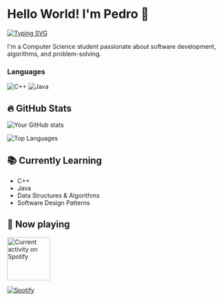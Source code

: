 # Hello World! I'm Pedro 👋

[![Typing SVG](https://readme-typing-svg.herokuapp.com?font=Fira+Code&pause=1000&width=435&lines=Computer+Science+Student;C+++%26+Java+Developer;Future+Software+Engineer)](https://git.io/typing-svg)

I'm a Computer Science student passionate about software development, algorithms, and problem-solving. 

### Languages
![C++](https://img.shields.io/badge/C++-00599C?style=for-the-badge&logo=c%2B%2B&logoColor=white)
![Java](https://img.shields.io/badge/Java-ED8B00?style=for-the-badge&logo=openjdk&logoColor=white)


## 🔥 GitHub Stats
![Your GitHub stats](https://github-readme-stats.vercel.app/api?username=pedrodelesporte&show_icons=true&theme=radical&hide_border=true)

![Top Languages](https://github-readme-stats.vercel.app/api/top-langs/?username=pedrodelesporte&layout=compact&theme=radical&hide_border=true)



## 📚 Currently Learning
- C++
- Java
- Data Structures & Algorithms
- Software Design Patterns



## 🎵 Now playing
<a href="https://open.spotify.com/user/my09t7p8yj04gtkp3x7a57mqs">
  <img
    src="https://spotify-github-profile.kittinanx.com/api/view?uid=my09t7p8yj04gtkp3x7a57mqs&show_offline=true&cover_image=true&theme=novatorem&bar_color=00d7f6"
    alt="Current activity on Spotify"
    height="100em"/>
</a>

[![Spotify](https://custom-icon-badges.demolab.com/badge/-Spotify-1DB954?style=for-the-badge&logo=spotify&logoColor=white)](https://open.spotify.com/user/my09t7p8yj04gtkp3x7a57mqs)
